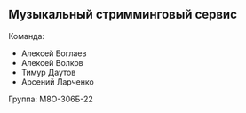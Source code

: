 ## Музыкальный стримминговый сервис

Команда:

- Алексей Боглаев
- Алексей Волков
- Тимур Даутов
- Арсений Ларченко

Группа: М8О-306Б-22
